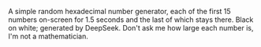 A simple random hexadecimal number generator, each of the first 15 numbers on-screen for 1.5 seconds and the last of which stays there. Black on white; generated by DeepSeek. Don't ask me how large each number is, I'm not a mathematician.
